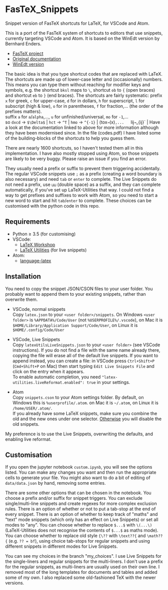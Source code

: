 # FasTeX_Snippets
Snippet version of FasTeX shortcuts for LaTeX, for VSCode and Atom.

This is a port of the FasTeX system of shortcuts to editors that use snippets, 
currently targeting VSCode and Atom.
It is based on the WinEdt version by Bernhard Enders.

- [FasTeX project](http://www.cds.caltech.edu/~fastex/fastex.html)
- [Original documentation](http://www.cds.caltech.edu/~fastex/fastex_docs.html)
- [WinEdt version](http://www.winedt.org/macros/latex/FasTeX.html)

The basic idea is that you type shortcut codes that are replaced with LaTeX.
The shortcuts are made up of lower-case letter and (occasionally) numbers.
This means you can type them without reaching for modifier keys and symbols, 
e.g. the shortcut `bksl` maps to `\`, shortcut `ob` to `{` (open braces) and shortcut `eb` to `}` (end braces).
The shortcuts are fairly systematic: prefix `x` for greek, 
`c` for upper-case, `d` for in dollars,
`h` for superscript, `l` for subscript (high & low), 
`o` for in parentheses, `f` for fraction,...
(the order of the prefixes matters).  
suffix `a` for `a`/`alpha`,..., `u` for unfinished/universal, `mo` for `-1`,...  
so `dxcd` → `$\Delta$` | 
`hct` → `^T` |
`hmo` → `^{-1}` |
(tox` → `(x)`,...  
`lij` → `_{ij}` |
Have a look at the documentation linked to above for more information 
although they have been modernised since.
In the file (codes.pdf) I have listed some of the building-blocks of the shortcuts to help you guess them.

There are nearly 1600 shortcuts, so I haven't tested them all in this implementation.
I have also mostly stopped using Atom, so those snippets are likely to be very buggy.
Please raise an issue if you find an error.

They usually need a prefix or suffix to prevent them triggering accidentally.
The regular VSCode snippets use `;` as a prefix (creating a word boundary is also necessary) and need `tab` or `enter` to complete.
The Live Snippets do not need a prefix, use `⊔⊔` (double space) as a suffix, and they can complete automatically, if you've set up LaTeX-Utilities that way.
I could not find a way to get prefixes and suffixes to work with Atom, so you need to start a new word to start and hit `tab`/`enter` to complete.
These choices can be customised with the python code in this repo.

## Requirements

- Python ≥ 3.5 (for customising)
- VSCode:
  - [LaTeX Workshop](https://marketplace.visualstudio.com/items?itemName=James-Yu.latex-workshop)
  - [LaTeX Utilities](https://marketplace.visualstudio.com/items?itemName=tecosaur.latex-utilities) (for live snippets)
- Atom:
  - [language-latex](https://atom.io/packages/language-latex)

## Installation

You need to copy the snippet JSON/CSON files to your user folder.
You probably want to append them to your existing snippets, rather than overwrite them.

- VSCode, normal snippets  
Copy `latex.json` to your `<user folder>/snippets`.
On Windows `<user folder>` is `%APPDATA%/Code/User` (not `%USERPROFILE%/.vscode`),
on Mac it is `$HOME/Library/Application Support/Code/User`,
on Linux it is `$HOME/.config/Code/User`

- VSCode, Live Snippets  
Copy `latexUtilsLiveSnippets.json` to your `<user folder>` (see VSCode instructions).
If you do not find a file with the same name already there, copying the file will erase all of the default live snippets.
If you want to append instead, you can create a file: in VSCode press `Ctrl+Shift+P` (`Cmd+Shift+P` on Mac) then start typing `Edit Live Snippets File` and click on the entry when it appears.  
To enable automatic completion, you need `"latex-utilities.liveReformat.enabled": true` in your settings.

- Atom  
Copy `snippets.cson` to your Atom settings folder.
By default, on Windows this is `%userprofile/.atom`. 
on Mac it is `~/.atom`,
on Linux it is `/home/USER/.atom/`.  
If you already have some LaTeX snippets, make sure you combine the old and the new ones under one selector.
[Otherwise](https://flight-manual.atom.io/using-atom/sections/basic-customization/) you will disable the old snippets.

My preference is to use the Live Snippets, overwriting the defaults, and enabling live reformat.

## Customisation

If you open the jupyter notebook `custom.ipynb`, you will see the options listed.
You can make any changes you want and then run the appropriate cells to generate your file.
You might also want to do a bit of editing of `data/data.json` by hand, removing some entries.

There are some other options that can be chosen in the notebook. 
You choose a prefix and/or suffix for snippet triggers.
You can exclude single/multi-line snippets and create regexes for more complex exclusion rules.
There is an option of whether or not to put a tab-stop at the end of every snippet. 
There is an option of whether to keep track of "maths" and "text" mode snippets 
(which only has an effect on Live Snippets) or set all modes to "any".
You can choose whether to replace `$...$` with `\(...\)` 
(LaTeX-Utilities does not recognise the contents of `$...$` as maths mode).
You can choose whether to replace old style `{\??` with `\text??{` and `\math??{` (e.g. `?? = bf`), 
using choice tab-stops for regular snippets and using different snippets in different modes for Live Snippets.

You can see my choices in the branch "my_choices".
I use Live Snippets for the single-liners and regular snippets for the multi-liners.
I don't use a prefix for the regular snippets, as multi-liners are usually used on their own line.
I removed most of the long templates for documents and tables and added some of my own.
I also replaced some old-fashioned TeX with the newer versions.
